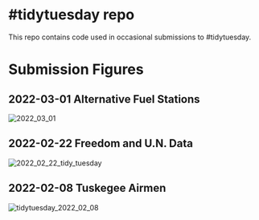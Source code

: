 # #tidytuesday repo

This repo contains code used in occasional submissions to #tidytuesday. 


# Submission Figures

## 2022-03-01 Alternative Fuel Stations

![2022_03_01](https://user-images.githubusercontent.com/35930477/156896606-65a01635-c94c-4bf8-90c7-220b3624813d.png)

## 2022-02-22 Freedom and U.N. Data

![2022_02_22_tidy_tuesday](https://user-images.githubusercontent.com/35930477/155415370-fa9a6085-3636-4554-a039-9c0806fe8ec5.png)

## 2022-02-08 Tuskegee Airmen


![tidytuesday_2022_02_08](https://user-images.githubusercontent.com/35930477/154818468-3be7f01f-524b-4479-bc2f-989536ea758b.png)
